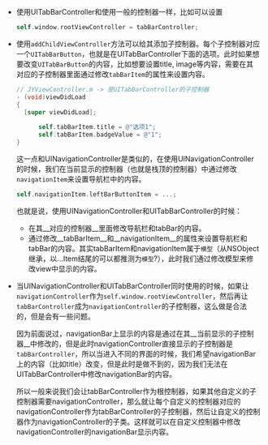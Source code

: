 - 使用UITabBarController和使用一般的控制器一样，比如可以设置
  
  ``` objective-c
  self.window.rootViewController = tabBarController;
  ```
  
- 使用`addChildViewController`方法可以给其添加子控制器。每个子控制器对应一个`UITabBarButton`，也就是在UITabBarController下面的选项。此时如果想要改变`UITabBarButton`的内容，比如想要设置title, image等内容，需要在其对应的子控制器里面通过修改`tabBarItem`的属性来设置内容。
  
  ``` objective-c
  // JYViewController.m -> 是UITabBarController的子控制器
  - (void)viewDidLoad
  {
  	[super viewDidLoad];
    
    	self.tabBarItem.title = @"选项1";
    	self.tabBarItem.badgeValue = @"1";
  }
  ```
  
  这一点和UINavigationController是类似的，在使用UINavigationController的时候，我们在当前显示的控制器（也就是栈顶的控制器）中通过修改`navigationItem`来设置导航栏中的内容。
  
  ``` objective-c
  self.navigationItem.leftBarButtonItem = ...;
  ```
  
  也就是说，使用UINavigationController和UITabBarController的时候：
  
  - 在其__对应的控制器__里面修改导航栏和tabBar的内容。
  - 通过修改__tabBarItem__和__navigationItem__的属性来设置导航栏和tabBar的内容。其实tabBarItem和navigationItem属于`模型`（从NSObject继承，以...Item结尾的可以都推测为`模型`?），此时我们通过修改模型来修改view中显示的内容。
  
- 当UINavigationController和UITabBarController同时使用的时候，如果让`navigationController`作为`self.window.rootViewController`，然后再让`tabBarController`成为`navigationController`的子控制器，这么做是合法的，但是会有一些问题。
  
  因为前面说过，navigationBar上显示的内容是通过在其__当前显示的子控制器__中修改的，但是此时navigationController直接显示的子控制器是`tabBarController`，所以当进入不同的界面的时候，我们希望navigationBar上的内容（比如title）改变，但是此时是做不到的，因为我们无法在UITabBarController中修改navigationBar的内容。
  
  所以一般来说我们会让tabBarController作为根控制器，如果其他自定义的子控制器需要navigationController，那么就让每个自定义的控制器对应的navigationController作为tabBarController的子控制器，然后让自定义的控制器作为navigationController的子类。这样就可以在自定义控制器中修改navigationController的navigationBar显示内容。
  
  ​